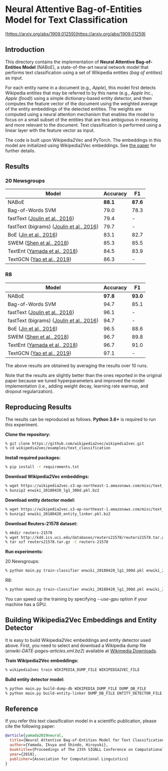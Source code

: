 # Neural Attentive Bag-of-Entities Model for Text Classification

[https://arxiv.org/abs/1909.01259](https://arxiv.org/abs/1909.01259)

## Introduction

This directory contains the implementation of **Neural Attentive Bag-of-Entities Model** (NABoE), a state-of-the-art neural network model that performs text classification using a set of Wikipedia entities (*bag of entities*) as input.

For each entity name in a document (e.g., *Apple*), this model first detects Wikipedia entities that may be referred to by this name (e.g., *Apple Inc.*, *Apple (food)*) using a simple dictionary-based entity detector, and then computes the feature vector of the document using the weighted average of the entity embeddings of the detected entities.
The weights are computed using a neural attention mechanism that enables the model to focus on a small subset of the entities that are less ambiguous in meaning and more relevant to the document.
Text classification is performed using a linear layer with the feature vector as input.

The code is built upon Wikipedia2Vec and PyTorch.
The embeddings in this model are initialized using Wikipedia2Vec embeddings.
See [the paper](https://arxiv.org/abs/1909.01259) for further details.

## Results

### 20 Newsgroups

| Model | Accuracy | F1 |
| --- | --- | --- |
| NABoE | **88.1** | **87.6** |
| Bag-of-Words SVM | 79.0 | 78.3 |
| fastText ([Joulin et al., 2016](https://arxiv.org/abs/1607.01759)) | 79.4 | - |
| fastText (bigrams) ([Joulin et al., 2016](https://arxiv.org/abs/1607.01759)) | 79.7 | - |
| BoE ([Jin et al., 2016](https://www.ijcai.org/Proceedings/16/Papers/401.pdf)) | 83.1 | 82.7 |
| SWEM ([Shen et al., 2018](https://arxiv.org/abs/1805.09843)) | 85.3 | 85.5 |
| TextEnt ([Yamada et al., 2018](https://arxiv.org/abs/1806.02960)) | 84.5 | 83.9 |
| TextGCN ([Yao et al., 2019](https://arxiv.org/abs/1809.05679)) | 86.3 | - |

### R8

| Model | Accuracy | F1 |
| --- | --- | --- |
| NABoE | **97.8** | **93.0** |
| Bag-of-Words SVM | 94.7 | 85.1 |
| fastText ([Joulin et al., 2016](https://arxiv.org/abs/1607.01759)) | 96.1 | - |
| fastText (bigrams) ([Joulin et al., 2016](https://arxiv.org/abs/1607.01759)) | 94.7 | - |
| BoE ([Jin et al., 2016](https://www.ijcai.org/Proceedings/16/Papers/401.pdf)) | 96.5 | 88.6 |
| SWEM ([Shen et al., 2018](https://arxiv.org/abs/1805.09843)) | 96.7 | 89.8 |
| TextEnt ([Yamada et al., 2018](https://arxiv.org/abs/1806.02960)) | 96.7 | 91.0 |
| TextGCN ([Yao et al., 2019](https://arxiv.org/abs/1809.05679)) | 97.1 | - |

The above results are obtained by averaging the results over 10 runs.

Note that the results are slightly better than the ones reported in the original paper because we tuned hyperparameters and improved the model implementation (i.e., adding weight decay, learning rate warmup, and dropout regularization).

## Reproducing Results

The results can be reproduced as follows.
**Python 3.6+** is required to run this experiment.

**Clone the repository:**

```bash
% git clone https://github.com/wikipedia2vec/wikipedia2vec.git
% cd wikipedia2vec/examples/text_classification
```

**Install required packages:**

```bash
% pip install -r requirements.txt
```

**Download Wikipedia2Vec embeddings:**

```bash
% wget https://wikipedia2vec.s3-ap-northeast-1.amazonaws.com/misc/text_classification/enwiki_20180420_lg1_300d.pkl.bz2
% bunzip2 enwiki_20180420_lg1_300d.pkl.bz2
```

**Download entity detector model:**

```bash
% wget https://wikipedia2vec.s3-ap-northeast-1.amazonaws.com/misc/text_classification/enwiki_20180420_entity_linker.pkl.bz2
% bunzip2 enwiki_20180420_entity_linker.pkl.bz2
```

**Download Reuters-21578 dataset:**

```bash
% mkdir reuters-21578
% wget http://kdd.ics.uci.edu/databases/reuters21578/reuters21578.tar.gz
% tar xzf reuters21578.tar.gz -C reuters-21578
```

**Run experiments:**

20 Newsgroups:

```bash
% python main.py train-classifier enwiki_20180420_lg1_300d.pkl enwiki_20180420_entity_linker.pkl --dataset=20ng
```

R8:

```bash
% python main.py train-classifier enwiki_20180420_lg1_300d.pkl enwiki_20180420_entity_linker.pkl --dataset=r8 --dataset-path=reuters-21578
```

You can speed up the training by specifying *--use-gpu* option if your machine has a GPU.

## Building Wikipedia2Vec Embeddings and Entity Detector

It is easy to build Wikipedia2Vec embeddings and entity detector used above.
First, you need to select and download a Wikipedia dump file (*enwiki-DATE-pages-articles.xml.bz2*) available at [Wikimedia Downloads](https://dumps.wikimedia.org/enwiki/).

**Train Wikipedia2Vec embeddings:**

```bash
% wikipedia2vec train WIKIPEDIA_DUMP_FILE WIKIPEDIA2VEC_FILE
```

**Build entity detector model:**

```bash
% python main.py build-dump-db WIKIPEDIA_DUMP_FILE DUMP_DB_FILE
% python main.py build-entity-linker DUMP_DB_FILE ENTITY_DETECTOR_FILE
```

## Reference

If you refer this text classification model in a scientific publication, please cite the following paper:

```bibtex
@article{yamada2019neural,
  title={Neural Attentive Bag-of-Entities Model for Text Classification},
  author={Yamada, Ikuya and Shindo, Hiroyuki},
  booktitle={Proceedings of The 23th SIGNLL Conference on Computational Natural Language Learning},
  year={2019},
  publisher={Association for Computational Linguistics}
}
```
